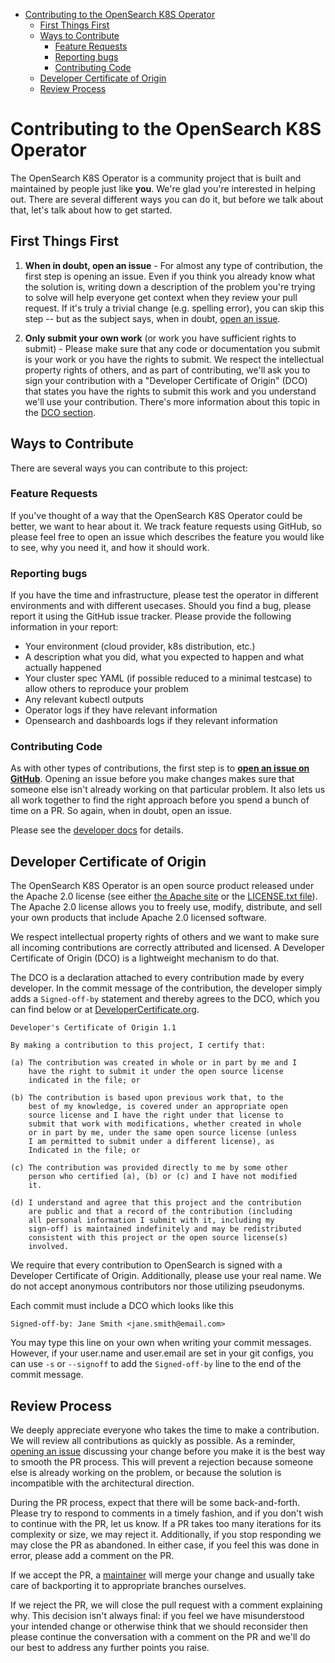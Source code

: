 - [Contributing to the OpenSearch K8S Operator](#contributing-to-the-opensearch-k8s-operator)
  - [First Things First](#first-things-first)
  - [Ways to Contribute](#ways-to-contribute)
    - [Feature Requests](#feature-requests)
    - [Reporting bugs](#reporting-bugs)
    - [Contributing Code](#contributing-code)
  - [Developer Certificate of Origin](#developer-certificate-of-origin)
  - [Review Process](#review-process)

# Contributing to the OpenSearch K8S Operator

The OpenSearch K8S Operator is a community project that is built and maintained by people just like **you**. We're glad you're interested in helping out. There are several different ways you can do it, but before we talk about that, let's talk about how to get started.

## First Things First

1. **When in doubt, open an issue** - For almost any type of contribution, the first step is opening an issue. Even if you think you already know what the solution is, writing down a description of the problem you're trying to solve will help everyone get context when they review your pull request. If it's truly a trivial change (e.g. spelling error), you can skip this step -- but as the subject says, when in doubt, [open an issue](https://github.com/Opster/opensearch-k8s-operator/issues).

2. **Only submit your own work**  (or work you have sufficient rights to submit) - Please make sure that any code or documentation you submit is your work or you have the rights to submit. We respect the intellectual property rights of others, and as part of contributing, we'll ask you to sign your contribution with a "Developer Certificate of Origin" (DCO) that states you have the rights to submit this work and you understand we'll use your contribution. There's more information about this topic in the [DCO section](#developer-certificate-of-origin).

## Ways to Contribute

There are several ways you can contribute to this project:

### Feature Requests

If you've thought of a way that the OpenSearch K8S Operator could be better, we want to hear about it. We track feature requests using GitHub, so please feel free to open an issue which describes the feature you would like to see, why you need it, and how it should work.

### Reporting bugs

If you have the time and infrastructure, please test the operator in different environments and with different usecases. Should you find a bug, please report it using the GitHub issue tracker. Please provide the following information in your report:

- Your environment (cloud provider, k8s distribution, etc.)
- A description what you did, what you expected to happen and what actually happened
- Your cluster spec YAML (if possible reduced to a minimal testcase) to allow others to reproduce your problem
- Any relevant kubectl outputs
- Operator logs if they have relevant information
- Opensearch and dashboards logs if they relevant information

### Contributing Code

As with other types of contributions, the first step is to [**open an issue on GitHub**](https://github.com/opensearch-project/OpenSearch/issues/new/choose). Opening an issue before you make changes makes sure that someone else isn't already working on that particular problem. It also lets us all work together to find the right approach before you spend a bunch of time on a PR. So again, when in doubt, open an issue.

Please see the [developer docs](./docs/developing.md) for details.

## Developer Certificate of Origin

The OpenSearch K8S Operator is an open source product released under the Apache 2.0 license (see either [the Apache site](https://www.apache.org/licenses/LICENSE-2.0) or the [LICENSE.txt file](./LICENSE.txt)). The Apache 2.0 license allows you to freely use, modify, distribute, and sell your own products that include Apache 2.0 licensed software.

We respect intellectual property rights of others and we want to make sure all incoming contributions are correctly attributed and licensed. A Developer Certificate of Origin (DCO) is a lightweight mechanism to do that.

The DCO is a declaration attached to every contribution made by every developer. In the commit message of the contribution, the developer simply adds a `Signed-off-by` statement and thereby agrees to the DCO, which you can find below or at [DeveloperCertificate.org](http://developercertificate.org/).

```text
Developer's Certificate of Origin 1.1

By making a contribution to this project, I certify that:

(a) The contribution was created in whole or in part by me and I
    have the right to submit it under the open source license
    indicated in the file; or

(b) The contribution is based upon previous work that, to the
    best of my knowledge, is covered under an appropriate open
    source license and I have the right under that license to
    submit that work with modifications, whether created in whole
    or in part by me, under the same open source license (unless
    I am permitted to submit under a different license), as
    Indicated in the file; or

(c) The contribution was provided directly to me by some other
    person who certified (a), (b) or (c) and I have not modified
    it.

(d) I understand and agree that this project and the contribution
    are public and that a record of the contribution (including
    all personal information I submit with it, including my
    sign-off) is maintained indefinitely and may be redistributed
    consistent with this project or the open source license(s)
    involved.
```

We require that every contribution to OpenSearch is signed with a Developer Certificate of Origin. Additionally, please use your real name. We do not accept anonymous contributors nor those utilizing pseudonyms.

Each commit must include a DCO which looks like this

```text
Signed-off-by: Jane Smith <jane.smith@email.com>
```

You may type this line on your own when writing your commit messages. However, if your user.name and user.email are set in your git configs, you can use `-s` or `--signoff` to add the `Signed-off-by` line to the end of the commit message.

## Review Process

We deeply appreciate everyone who takes the time to make a contribution. We will review all contributions as quickly as possible. As a reminder, [opening an issue](https://github.com/Opster/opensearch-k8s-operator) discussing your change before you make it is the best way to smooth the PR process. This will prevent a rejection because someone else is already working on the problem, or because the solution is incompatible with the architectural direction.

During the PR process, expect that there will be some back-and-forth. Please try to respond to comments in a timely fashion, and if you don't wish to continue with the PR, let us know. If a PR takes too many iterations for its complexity or size, we may reject it. Additionally, if you stop responding we may close the PR as abandoned. In either case, if you feel this was done in error, please add a comment on the PR.

If we accept the PR, a [maintainer](MAINTAINERS.md) will merge your change and usually take care of backporting it to appropriate branches ourselves.

If we reject the PR, we will close the pull request with a comment explaining why. This decision isn't always final: if you feel we have misunderstood your intended change or otherwise think that we should reconsider then please continue the conversation with a comment on the PR and we'll do our best to address any further points you raise.

